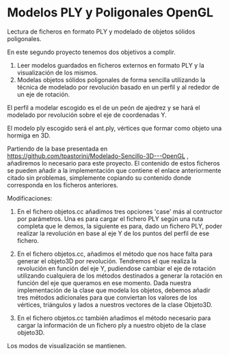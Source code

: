 # Modelos PLY y Poligonales OpenGL
Lectura de ficheros en formato PLY y modelado de objetos sólidos poligonales.

En este segundo proyecto tenemos dos objetivos a complir.

1. Leer modelos guardados en ficheros externos en formato PLY y la visualización de los mismos.
2. Modelas objetos sólidos poligonales de forma sencilla utilizando la técnica de modelado por revolución basado en un perfil y al rededor de un eje de rotación.

El perfil a modelar escogido es el de un peón de ajedrez y se hará el modelado por revolución sobre el eje de coordenadas Y.

El modelo ply escogido será el ant.ply, vértices que formar como objeto una hormiga en 3D.

Partiendo de la base presentada en https://github.com/tpastorini/Modelado-Sencillo-3D---OpenGL , añadiremos lo necesario para este proyecto. El contenido de estos ficheros se pueden añadir a la implementación que contiene el enlace anteriormente citado sin problemas, simplemente copiando su contenido donde corresponda en los ficheros anteriores.

Modificaciones:

1. En el fichero objetos.cc añadimos tres opciones 'case' más al contructor por parámetros. Una es para cargar el fichero PLY según una ruta completa que le demos, la siguiente es para, dado un fichero PLY, poder realizar la revolución en base al eje Y de los puntos del perfil de ese fichero.

2. En el fichero objetos.cc, añadimos el método que nos hace falta para generar el objeto3D por revolución. Tendremos el que realiza la revolución en función del eje Y, pudiendose cambiar el eje de rotación utilizando cualquiera de los métodos destinados a generar la rotación en función del eje que queramos en ese momento. Dada nuestra implementación de la clase que modela los objetos, debemos añadir tres métodos adicionales para que conviertan los valores de los vértices, triángulos y lados a nuestros vectores de la clase Objeto3D.

3. En el fichero objetos.cc también añadimos el método necesario para cargar la información de un fichero ply a nuestro objeto de la clase objeto3D.

Los modos de visualización se mantienen.
